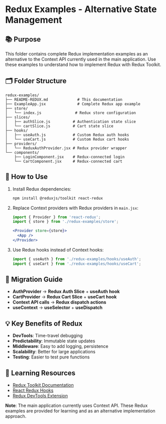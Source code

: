 # Redux Examples - Alternative State Management

## 📚 **Purpose**

This folder contains complete Redux implementation examples as an alternative to the Context API currently used in the main application. Use these examples to understand how to implement Redux with Redux Toolkit.

## 🗂️ **Folder Structure**

```
redux-examples/
├── README-REDUX.md             # This documentation
├── ExampleApp.jsx              # Complete Redux app example
├── store/
│   └── index.js               # Redux store configuration
├── slices/
│   ├── authSlice.js          # Authentication state slice
│   └── cartSlice.js          # Cart state slice
├── hooks/
│   ├── useAuth.js            # Custom Redux auth hooks
│   └── useCart.js            # Custom Redux cart hooks
├── providers/
│   └── ReduxAuthProvider.jsx # Redux provider wrapper
└── components/
    ├── LoginComponent.jsx    # Redux-connected login
    └── CartComponent.jsx     # Redux-connected cart
```

## 🚀 **How to Use**

1. Install Redux dependencies:

   ```bash
   npm install @reduxjs/toolkit react-redux
   ```

2. Replace Context providers with Redux providers in `main.jsx`:

   ```jsx
   import { Provider } from 'react-redux';
   import { store } from './redux-examples/store';

   <Provider store={store}>
     <App />
   </Provider>
   ```

3. Use Redux hooks instead of Context hooks:
   ```jsx
   import { useAuth } from './redux-examples/hooks/useAuth';
   import { useCart } from './redux-examples/hooks/useCart';
   ```

## 🔄 **Migration Guide**

- **AuthProvider** → **Redux Auth Slice** + **useAuth hook**
- **CartProvider** → **Redux Cart Slice** + **useCart hook**
- **Context API calls** → **Redux dispatch actions**
- **useContext** → **useSelector** + **useDispatch**

## 💡 **Key Benefits of Redux**

- **DevTools**: Time-travel debugging
- **Predictability**: Immutable state updates
- **Middleware**: Easy to add logging, persistence
- **Scalability**: Better for large applications
- **Testing**: Easier to test pure functions

## 📖 **Learning Resources**

- [Redux Toolkit Documentation](https://redux-toolkit.js.org/)
- [React Redux Hooks](https://react-redux.js.org/api/hooks)
- [Redux DevTools Extension](https://github.com/reduxjs/redux-devtools)

**Note**: The main application currently uses Context API. These Redux examples are provided for learning and as an alternative implementation approach.
